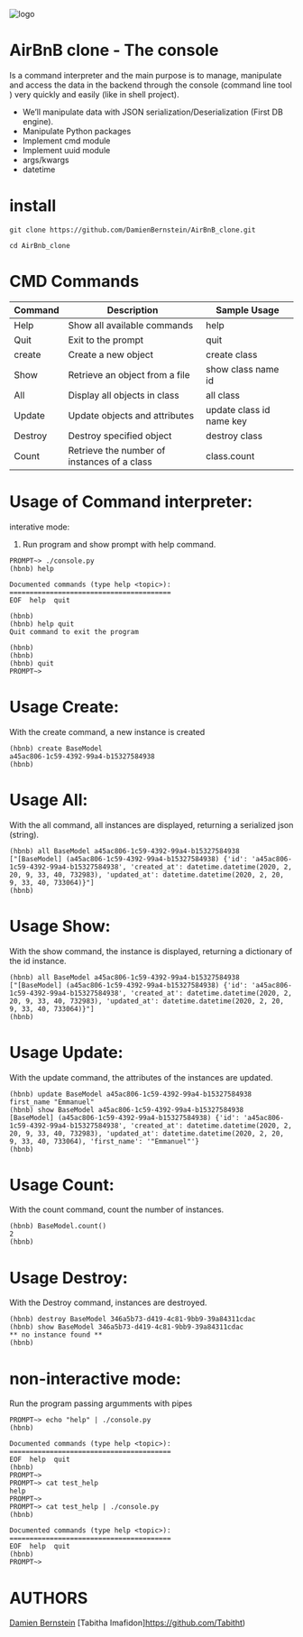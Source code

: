![logo](https://user-images.githubusercontent.com/111013117/216900101-112e3bb4-bec4-4139-9387-98e9543b0fdf.png)

# AirBnB clone - The console
Is a command interpreter and the main purpose is to manage, manipulate and access the data in the backend through the console (command line tool ) very quickly and easily (like in shell project).

 - We’ll manipulate data with JSON serialization/Deserialization (First DB engine).
 - Manipulate Python packages
 - Implement cmd module
 - Implement uuid module
 - args/kwargs
 - datetime

# install
``` 
git clone https://github.com/DamienBernstein/AirBnB_clone.git

cd AirBnb_clone
```
# CMD Commands 

| Command |  Description  | Sample Usage |
|---------|---------------|--------------|
| Help    | Show all available commands | help |
| Quit    |  Exit to the prompt | quit |
| create  | Create a new object | create class |
| Show    | Retrieve an object from a file | show class name id |
| All     | Display all objects in class | all class |
| Update	 | Update objects and attributes | update class id name key |
| Destroy | Destroy specified object | destroy class |
| Count   | Retrieve the number of instances of a class	| class.count |

# Usage of Command interpreter:

interative mode: 

1. Run program and show prompt with help command.

```
PROMPT~> ./console.py
(hbnb) help

Documented commands (type help <topic>):
========================================
EOF  help  quit

(hbnb)
(hbnb) help quit
Quit command to exit the program

(hbnb)
(hbnb)
(hbnb) quit
PROMPT~>
```
# Usage Create:

With the create command, a new instance is created
```
(hbnb) create BaseModel
a45ac806-1c59-4392-99a4-b15327584938
(hbnb)
```
# Usage All:

With the all command, all instances are displayed, returning a serialized json (string).
```
(hbnb) all BaseModel a45ac806-1c59-4392-99a4-b15327584938
["[BaseModel] (a45ac806-1c59-4392-99a4-b15327584938) {'id': 'a45ac806-1c59-4392-99a4-b15327584938', 'created_at': datetime.datetime(2020, 2, 20, 9, 33, 40, 732983), 'updated_at': datetime.datetime(2020, 2, 20, 9, 33, 40, 733064)}"]
(hbnb)
```

# Usage Show:

With the show command, the instance is displayed, returning a dictionary of the id instance.
```
(hbnb) all BaseModel a45ac806-1c59-4392-99a4-b15327584938
["[BaseModel] (a45ac806-1c59-4392-99a4-b15327584938) {'id': 'a45ac806-1c59-4392-99a4-b15327584938', 'created_at': datetime.datetime(2020, 2, 20, 9, 33, 40, 732983), 'updated_at': datetime.datetime(2020, 2, 20, 9, 33, 40, 733064)}"]
(hbnb)
```

# Usage Update:

With the update command, the attributes of the instances are updated.
```
(hbnb) update BaseModel a45ac806-1c59-4392-99a4-b15327584938 first_name "Emmanuel"
(hbnb) show BaseModel a45ac806-1c59-4392-99a4-b15327584938
[BaseModel] (a45ac806-1c59-4392-99a4-b15327584938) {'id': 'a45ac806-1c59-4392-99a4-b15327584938', 'created_at': datetime.datetime(2020, 2, 20, 9, 33, 40, 732983), 'updated_at': datetime.datetime(2020, 2, 20, 9, 33, 40, 733064), 'first_name': '"Emmanuel"'}
(hbnb)
```

# Usage Count:

With the count command, count the number of instances.
```
(hbnb) BaseModel.count()
2
(hbnb)
```

# Usage Destroy:

With the Destroy command, instances are destroyed.
```
(hbnb) destroy BaseModel 346a5b73-d419-4c81-9bb9-39a84311cdac
(hbnb) show BaseModel 346a5b73-d419-4c81-9bb9-39a84311cdac
** no instance found **
(hbnb)
```

# non-interactive mode:

Run the program passing argumments with pipes
```
PROMPT~> echo "help" | ./console.py
(hbnb)

Documented commands (type help <topic>):
========================================
EOF  help  quit
(hbnb) 
PROMPT~>
PROMPT~> cat test_help
help
PROMPT~>
PROMPT~> cat test_help | ./console.py
(hbnb)

Documented commands (type help <topic>):
========================================
EOF  help  quit
(hbnb) 
PROMPT~>
```
# AUTHORS

[Damien Bernstein](https://github.com/DamienBernstein)
[Tabitha Imafidon]https://github.com/Tabitht)
